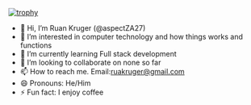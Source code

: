 [![trophy](https://github-profile-trophy.vercel.app/@aspectZA27&ryo-ma&theme=onedark)](https://github.com/ryo-ma/github-profile-trophy)
- 👋 Hi, I’m Ruan Kruger (@aspectZA27)
- 👀 I’m interested in computer technology and how things works and functions
- 🌱 I’m currently learning Full stack development
- 💞️ I’m looking to collaborate on none so far
- 📫 How to reach me. Email:ruakruger@gmail.com
- 😄 Pronouns: He/Him
- ⚡ Fun fact: I enjoy coffee

<!---
aspectZA27/aspectZA27 is a ✨ special ✨ repository because its `README.md` (this file) appears on your GitHub profile.
You can click the Preview link to take a look at your changes.
--->
